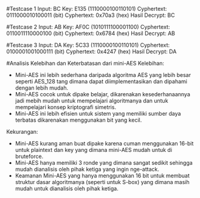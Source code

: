 #Testcase 1
Input: BC
Key: E135 (1110000100110101)
Cyphertext: 0111000010100011 (bit)
Cyphertext: 0x70a3 (hex)
Hasil Decrypt: BC

#Testcase 2
Input: AB
Key: AF0C (1010111100001100)
Cyphertext: 0110011110000100 (bit)
Cyphertext: 0x6784 (hex)
Hasil Decrypt: AB

#Testcase 3
Input: DA
Key: 5C33 (1110000100110101)
Cyphertext: 0100001001000111 (bit)
Cyphertext: 0x4247 (hex)
Hasil Decrypt: DA

#Analisis Kelebihan dan Keterbatasan dari mini-AES
Kelebihan:
- Mini-AES ini lebih sederhana daripada algoritma AES yang lebih besar seperti AES_128 tang dimana dapat diimplementasikan dan dipahami dengan lebih mudah.
- Mini-AES cocok untuk dipake belajar, dikarenakan kesederhanaannya jadi mebih mudah untuk mempelajari algoritmanya dan untuk mempelajari konsep kriptografi simetris.
- Mini-AES ini lebih efisien untuk sistem yang memiliki sumber daya terbatas dikarenakan menggunakan bit yang kecil.

Kekurangan:
- Mini-AES kurang aman buat dipake karena cuman menggunakan 16-bit untuk plaintext dan key yang dimana mini-AES mudah untuk di bruteforce.
- Mini-AES hanya memiliki 3 ronde yang dimana sangat sedikit sehingga mudah dianalisis oleh pihak ketiga yang ingin nge-attack.
- Keamanan Mini-AES yang hanya menggunakan 16 bit untuk membuat struktur dasar algoritmanya (seperti untuk S-box) yang dimana masih mudah untuk dianalisis oleh pihak ketiga.

